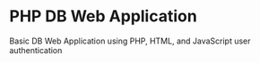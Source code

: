 # PHP DB Web Application
 Basic DB Web Application using PHP, HTML, and JavaScript user authentication
